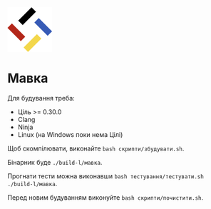 <img src="./лого.svg" width="100" height="100" />

# Мавка

Для будування треба:

- Ціль >= 0.30.0
- Clang
- Ninja
- Linux (на Windows поки нема Цілі)

Щоб скомпілювати, виконайте `bash скрипти/збудувати.sh`.

Бінарник буде `./build-l/мавка`.

Прогнати тести можна виконавши `bash тестування/тестувати.sh ./build-l/мавка`.

Перед новим будуванням виконуйте `bash скрипти/почистити.sh`.